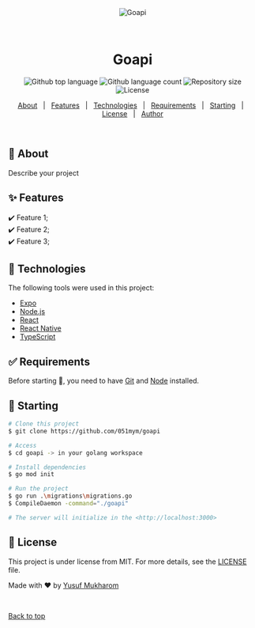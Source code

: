 <div align="center" id="top"> 
  <img src="./.github/app.gif" alt="Goapi" />

  &#xa0;

  <!-- <a href="https://goapi.netlify.app">Demo</a> -->
</div>

<h1 align="center">Goapi</h1>

<p align="center">
  <img alt="Github top language" src="https://img.shields.io/github/languages/top/051mym/goapi?color=56BEB8">

  <img alt="Github language count" src="https://img.shields.io/github/languages/count/051mym/goapi?color=56BEB8">

  <img alt="Repository size" src="https://img.shields.io/github/repo-size/051mym/goapi?color=56BEB8">

  <img alt="License" src="https://img.shields.io/github/license/051mym/goapi?color=56BEB8">

  <!-- <img alt="Github issues" src="https://img.shields.io/github/issues/051mym/goapi?color=56BEB8" /> -->

  <!-- <img alt="Github forks" src="https://img.shields.io/github/forks/051mym/goapi?color=56BEB8" /> -->

  <!-- <img alt="Github stars" src="https://img.shields.io/github/stars/051mym/goapi?color=56BEB8" /> -->
</p>

<!-- Status -->

<!-- <h4 align="center"> 
	🚧  Goapi 🚀 Under construction...  🚧
</h4> 

<hr> -->

<p align="center">
  <a href="#dart-about">About</a> &#xa0; | &#xa0; 
  <a href="#sparkles-features">Features</a> &#xa0; | &#xa0;
  <a href="#rocket-technologies">Technologies</a> &#xa0; | &#xa0;
  <a href="#white_check_mark-requirements">Requirements</a> &#xa0; | &#xa0;
  <a href="#checkered_flag-starting">Starting</a> &#xa0; | &#xa0;
  <a href="#memo-license">License</a> &#xa0; | &#xa0;
  <a href="https://github.com/051mym" target="_blank">Author</a>
</p>

<br>

## :dart: About ##

Describe your project

## :sparkles: Features ##

:heavy_check_mark: Feature 1;\
:heavy_check_mark: Feature 2;\
:heavy_check_mark: Feature 3;

## :rocket: Technologies ##

The following tools were used in this project:

- [Expo](https://expo.io/)
- [Node.js](https://nodejs.org/en/)
- [React](https://pt-br.reactjs.org/)
- [React Native](https://reactnative.dev/)
- [TypeScript](https://www.typescriptlang.org/)

## :white_check_mark: Requirements ##

Before starting :checkered_flag:, you need to have [Git](https://git-scm.com) and [Node](https://nodejs.org/en/) installed.

## :checkered_flag: Starting ##

```bash
# Clone this project
$ git clone https://github.com/051mym/goapi

# Access
$ cd goapi -> in your golang workspace

# Install dependencies
$ go mod init

# Run the project
$ go run .\migrations\migrations.go
$ CompileDaemon -command="./goapi"

# The server will initialize in the <http://localhost:3000>
```

## :memo: License ##

This project is under license from MIT. For more details, see the [LICENSE](LICENSE.md) file.


Made with :heart: by <a href="https://github.com/051mym" target="_blank">Yusuf Mukharom</a>

&#xa0;

<a href="#top">Back to top</a>
